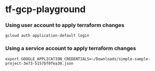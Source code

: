 # tf-gcp-playground


### Using user account to apply terraform changes
```
gcloud auth application-default login
```

### Using a service account to apply terraform changes
```
export GOOGLE_APPLICATION_CREDENTIALS=~/Downloads/simple-sample-project-3e73-5157bf0fea30.json
```